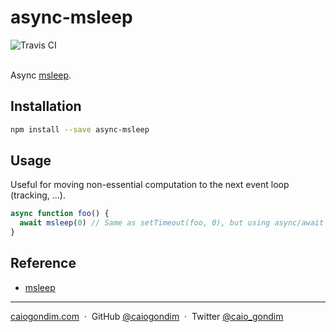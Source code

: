 # async-msleep

<div>
<img src="http://travis-ci.org/caiogondim/async-msleep.svg?branch=master" alt="Travis CI">
</div>

<br>

Async [msleep](https://github.com/caiogondim/msleep).

## Installation

```bash
npm install --save async-msleep
```

## Usage

Useful for moving non-essential computation to the next event loop (tracking, ...).

```js
async function foo() {
  await msleep(0) // Same as setTimeout(foo, 0), but using async/await
}
```

## Reference
- [msleep](https://github.com/caiogondim/msleep)

---

[caiogondim.com](https://caiogondim.com) &nbsp;&middot;&nbsp;
GitHub [@caiogondim](https://github.com/caiogondim) &nbsp;&middot;&nbsp;
Twitter [@caio_gondim](https://twitter.com/caio_gondim)
